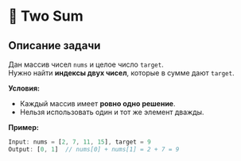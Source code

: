 # 🧮 Two Sum

## Описание задачи
Дан массив чисел `nums` и целое число `target`.  
Нужно найти **индексы двух чисел**, которые в сумме дают `target`.

**Условия:**
- Каждый массив имеет **ровно одно решение**.
- Нельзя использовать один и тот же элемент дважды.

**Пример:**
```ts
Input: nums = [2, 7, 11, 15], target = 9
Output: [0, 1]  // nums[0] + nums[1] = 2 + 7 = 9
